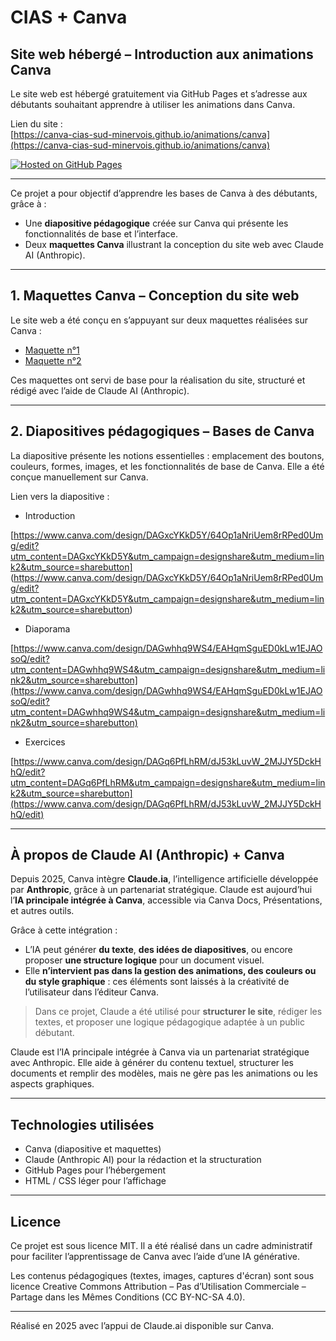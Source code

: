 # CIAS + Canva

## Site web hébergé – Introduction aux animations Canva

Le site web est hébergé gratuitement via GitHub Pages et s’adresse aux débutants souhaitant apprendre à utiliser les animations dans Canva.

Lien du site :  
[https://canva-cias-sud-minervois.github.io/animations/canva](https://canva-cias-sud-minervois.github.io/animations/canva)

[![Hosted on GitHub Pages](https://img.shields.io/badge/GitHub%20Pages-actif-0e76a8?logo=githubpages&style=flat-square)](https://canva-cias-sud-minervois.github.io/animations/canva)

---

Ce projet a pour objectif d’apprendre les bases de Canva à des débutants, grâce à :

- Une **diapositive pédagogique** créée sur Canva qui présente les fonctionnalités de base et l’interface.
- Deux **maquettes Canva** illustrant la conception du site web avec Claude AI (Anthropic).

---

## 1. Maquettes Canva – Conception du site web

Le site web a été conçu en s’appuyant sur deux maquettes réalisées sur Canva :

- [Maquette n°1](https://www.canva.com/design/DAGqyYBASh8/Be-4ywCYZCQm826DXvsaTA/edit)  
- [Maquette n°2](https://www.canva.com/design/DAGqySoOmCs/fr4bAFbPxERRLTVDBpd4QQ/edit)

Ces maquettes ont servi de base pour la réalisation du site, structuré et rédigé avec l’aide de Claude AI (Anthropic).

---

## 2. Diapositives pédagogiques – Bases de Canva

La diapositive présente les notions essentielles : emplacement des boutons, couleurs, formes, images, et les fonctionnalités de base de Canva. Elle a été conçue manuellement sur Canva.

Lien vers la diapositive :  

- Introduction

[https://www.canva.com/design/DAGxcYKkD5Y/64Op1aNriUem8rRPed0Umg/edit?utm_content=DAGxcYKkD5Y&utm_campaign=designshare&utm_medium=link2&utm_source=sharebutton]
(https://www.canva.com/design/DAGxcYKkD5Y/64Op1aNriUem8rRPed0Umg/edit?utm_content=DAGxcYKkD5Y&utm_campaign=designshare&utm_medium=link2&utm_source=sharebutton)

- Diaporama
  
[https://www.canva.com/design/DAGwhhq9WS4/EAHqmSguED0kLw1EJAOsoQ/edit?utm_content=DAGwhhq9WS4&utm_campaign=designshare&utm_medium=link2&utm_source=sharebutton](https://www.canva.com/design/DAGwhhq9WS4/EAHqmSguED0kLw1EJAOsoQ/edit?utm_content=DAGwhhq9WS4&utm_campaign=designshare&utm_medium=link2&utm_source=sharebutton)

- Exercices
  
[https://www.canva.com/design/DAGq6PfLhRM/dJ53kLuvW_2MJJY5DckHhQ/edit?utm_content=DAGq6PfLhRM&utm_campaign=designshare&utm_medium=link2&utm_source=sharebutton](https://www.canva.com/design/DAGq6PfLhRM/dJ53kLuvW_2MJJY5DckHhQ/edit)

---

## À propos de Claude AI (Anthropic) + Canva

Depuis 2025, Canva intègre **Claude.ia**, l’intelligence artificielle développée par **Anthropic**, grâce à un partenariat stratégique. Claude est aujourd’hui l’**IA principale intégrée à Canva**, accessible via Canva Docs, Présentations, et autres outils.

Grâce à cette intégration :
- L’IA peut générer **du texte**, **des idées de diapositives**, ou encore proposer **une structure logique** pour un document visuel.
- Elle **n’intervient pas dans la gestion des animations, des couleurs ou du style graphique** : ces éléments sont laissés à la créativité de l’utilisateur dans l’éditeur Canva.

> Dans ce projet, Claude a été utilisé pour **structurer le site**, rédiger les textes, et proposer une logique pédagogique adaptée à un public débutant.

Claude est l’IA principale intégrée à Canva via un partenariat stratégique avec Anthropic. Elle aide à générer du contenu textuel, structurer les documents et remplir des modèles, mais ne gère pas les animations ou les aspects graphiques.

---

## Technologies utilisées

- Canva (diapositive et maquettes)  
- Claude (Anthropic AI) pour la rédaction et la structuration  
- GitHub Pages pour l’hébergement  
- HTML / CSS léger pour l’affichage  

---

## Licence

Ce projet est sous licence MIT. Il a été réalisé dans un cadre administratif pour faciliter l’apprentissage de Canva avec l’aide d’une IA générative.

Les contenus pédagogiques (textes, images, captures d'écran) sont sous licence Creative Commons Attribution – Pas d’Utilisation Commerciale – Partage dans les Mêmes Conditions (CC BY-NC-SA 4.0).

---

Réalisé en 2025 avec l’appui de Claude.ai disponible sur Canva.
